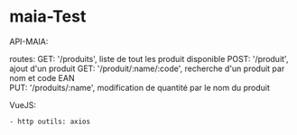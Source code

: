 # maia-Test

API-MAIA: 

routes: 
    GET: '/produits', liste de tout les produit disponible
    POST: '/produit', ajout d'un produit
    GET: '/produit/:name/:code', recherche d'un produit par nom et code EAN  
    PUT: '/produits/:name', modification de quantité par le nom du produit

VueJS: 

    - http outils: axios 
